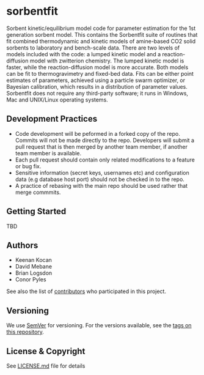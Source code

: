 # sorbentfit
Sorbent kinetic/equilibrium model code for parameter estimation for the 1st generation sorbent model. This contains the Sorbentfit suite of routines that fit combined thermodynamic and kinetic models of amine-based CO2 solid sorbents to laboratory and bench-scale data.  There are two levels of models included with the code: a lumped kinetic model and a reaction-diffusion model with zwitterion chemistry. The lumped kinetic model is faster, while the reaction-diffusion model is more accurate. Both models can be fit to thermogravimetry and fixed-bed data. Fits can be either point estimates of parameters, achieved using a particle swarm optimizer, or Bayesian calibration, which results in a distribution of parameter values. Sorbentfit does not require any third-party software; it runs in Windows, Mac and UNIX/Linux operating systems.



## Development Practices

* Code development will be peformed in a forked copy of the repo. Commits will not be 
  made directly to the repo. Developers will submit a pull request that is then merged
  by another team member, if another team member is available.
* Each pull request should contain only related modifications to a feature or bug fix.  
* Sensitive information (secret keys, usernames etc) and configuration data 
  (e.g database host port) should not be checked in to the repo.
* A practice of rebasing with the main repo should be used rather that merge commmits.

## Getting Started

TBD

## Authors

* Keenan Kocan
* David Mebane
* Brian Logsdon
* Conor Pyles

See also the list of [contributors](https://github.com/CCSI-Toolset/sorbentfit/contributors) who participated in this project.

## Versioning

We use [SemVer](http://semver.org/) for versioning. For the versions available, 
see the [tags on this repository](https://github.com/sorbentfit/tags). 

## License & Copyright

See [LICENSE.md](LICENSE.md) file for details
